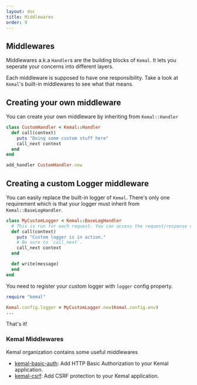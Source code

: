 ```yaml
---
layout: doc
title: Middlewares
order: 9
---
```


## Middlewares

Middlewares a.k.a `Handler`s are the building blocks of `Kemal`. It lets you seperate your concerns into different layers.

Each middleware is supposed to have one responsibility. Take a look at `Kemal`'s built-in middlewares to see what that means.

## Creating your own middleware

You can create your own middleware by inheriting from ```Kemal::Handler```

```ruby
class CustomHandler < Kemal::Handler
  def call(context)
    puts "Doing some custom stuff here"
    call_next context
  end
end

add_handler CustomHandler.new
```

## Creating a custom Logger middleware

You can easily replace the built-in logger of `Kemal`. There's only one requirement which is that
your logger must inherit from `Kemal::BaseLogHandler`.

```ruby
class MyCustomLogger < Kemal::BaseLogHandler
  # This is run for each request. You can access the request/response context with `context`.
  def call(context)
    puts "Custom logger is in action."
    # Be sure to `call_next`.
    call_next context
  end

  def write(message)
  end
end
```

You need to register your custom logger with `logger` config property.

```ruby
require "kemal"

Kemal.config.logger = MyCustomLogger.new(Kemal.config.env)
...
```

That's it!

### Kemal Middlewares

Kemal organization contains some useful middlewares

- [kemal-basic-auth](https://github.com/kemalcr/kemal-basic-auth): Add HTTP Basic Authorization to your Kemal application.
- [kemal-csrf](https://github.com/kemalcr/kemal-csrf): Add CSRF protection to your Kemal application.

